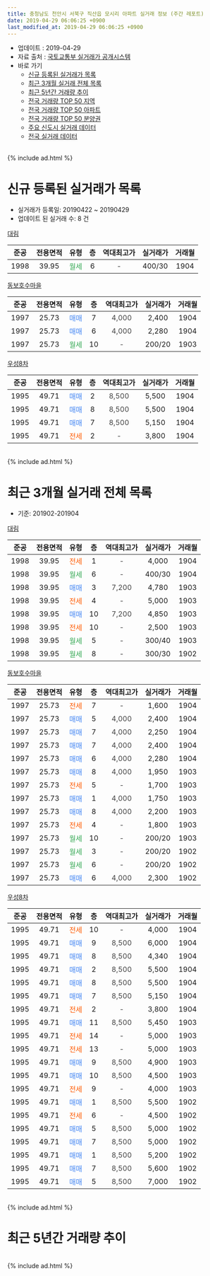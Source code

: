 ```yaml
---
title: 충청남도 천안시 서북구 직산읍 모시리 아파트 실거래 정보 (주간 레포트)
date: 2019-04-29 06:06:25 +0900
last_modified_at: 2019-04-29 06:06:25 +0900
---
```


* 업데이트 : 2019-04-29
* 자료 출처 : [국토교통부 실거래가 공개시스템](http://rt.molit.go.kr)
* 바로 가기
    * [신규 등록된 실거래가 목록](#신규-등록된-실거래가-목록)
    * [최근 3개월 실거래 전체 목록](#최근-3개월-실거래-전체-목록)
    * [최근 5년간 거래량 추이](#최근-5년간-거래량-추이)
    * [전국 거래량 TOP 50 지역](https://inasie.github.io/apt-trade-info/최근-3개월-전국에서-가장-거래가-많이-발생한-지역)
    * [전국 거래량 TOP 50 아파트](https://inasie.github.io/apt-trade-info/최근-3개월-전국에서-가장-거래가-많이-발생한-아파트)
    * [전국 거래량 TOP 50 분양권](https://inasie.github.io/apt-trade-info/최근-3개월-전국에서-가장-거래가-많이-발생한-분양권)
    * [주요 신도시 실거래 데이터](https://inasie.github.io/apt-trade-info/주요-신도시)
    * [전국 실거래 데이터](https://inasie.github.io/apt-trade-info/전국)
<br>
{% include ad.html %}
<br>

# 신규 등록된 실거래가 목록
* 실거래가 등록일: 20190422 ~ 20190429
* 업데이트 된 실거래 수: 8 건


[대림](https://search.naver.com/search.naver?query=%EC%B6%A9%EC%B2%AD%EB%82%A8%EB%8F%84+%EC%B2%9C%EC%95%88%EC%8B%9C+%EC%84%9C%EB%B6%81%EA%B5%AC+%EC%A7%81%EC%82%B0%EC%9D%8D+%EB%AA%A8%EC%8B%9C%EB%A6%AC+%EB%8C%80%EB%A6%BC)

|준공|전용면적|유형|층|역대최고가|실거래가|거래월|
|:---:|:---:|:---:|:---:|:---:|:---:|:---:|
|1998|39.95|<span style="color:#34a853">월세</span>|6|<span style="color:#444444">-</span>|400/30|1904|

[동보호수마을](https://search.naver.com/search.naver?query=%EC%B6%A9%EC%B2%AD%EB%82%A8%EB%8F%84+%EC%B2%9C%EC%95%88%EC%8B%9C+%EC%84%9C%EB%B6%81%EA%B5%AC+%EC%A7%81%EC%82%B0%EC%9D%8D+%EB%AA%A8%EC%8B%9C%EB%A6%AC+%EB%8F%99%EB%B3%B4%ED%98%B8%EC%88%98%EB%A7%88%EC%9D%84)

|준공|전용면적|유형|층|역대최고가|실거래가|거래월|
|:---:|:---:|:---:|:---:|:---:|:---:|:---:|
|1997|25.73|<span style="color:#4285f3">매매</span>|7|<span style="color:#444444">4,000</span>|2,400|1904|
|1997|25.73|<span style="color:#4285f3">매매</span>|6|<span style="color:#444444">4,000</span>|2,280|1904|
|1997|25.73|<span style="color:#34a853">월세</span>|10|<span style="color:#444444">-</span>|200/20|1903|

[우성8차](https://search.naver.com/search.naver?query=%EC%B6%A9%EC%B2%AD%EB%82%A8%EB%8F%84+%EC%B2%9C%EC%95%88%EC%8B%9C+%EC%84%9C%EB%B6%81%EA%B5%AC+%EC%A7%81%EC%82%B0%EC%9D%8D+%EB%AA%A8%EC%8B%9C%EB%A6%AC+%EC%9A%B0%EC%84%B18%EC%B0%A8)

|준공|전용면적|유형|층|역대최고가|실거래가|거래월|
|:---:|:---:|:---:|:---:|:---:|:---:|:---:|
|1995|49.71|<span style="color:#4285f3">매매</span>|2|<span style="color:#444444">8,500</span>|5,500|1904|
|1995|49.71|<span style="color:#4285f3">매매</span>|8|<span style="color:#444444">8,500</span>|5,500|1904|
|1995|49.71|<span style="color:#4285f3">매매</span>|7|<span style="color:#444444">8,500</span>|5,150|1904|
|1995|49.71|<span style="color:#ff5a00">전세</span>|2|<span style="color:#444444">-</span>|3,800|1904|


<br>
{% include ad.html %}
<br>

# 최근 3개월 실거래 전체 목록
* 기준: 201902-201904


[대림](https://search.naver.com/search.naver?query=%EC%B6%A9%EC%B2%AD%EB%82%A8%EB%8F%84+%EC%B2%9C%EC%95%88%EC%8B%9C+%EC%84%9C%EB%B6%81%EA%B5%AC+%EC%A7%81%EC%82%B0%EC%9D%8D+%EB%AA%A8%EC%8B%9C%EB%A6%AC+%EB%8C%80%EB%A6%BC)

|준공|전용면적|유형|층|역대최고가|실거래가|거래월|
|:---:|:---:|:---:|:---:|:---:|:---:|:---:|
|1998|39.95|<span style="color:#ff5a00">전세</span>|1|<span style="color:#444444">-</span>|4,000|1904|
|1998|39.95|<span style="color:#34a853">월세</span>|6|<span style="color:#444444">-</span>|400/30|1904|
|1998|39.95|<span style="color:#4285f3">매매</span>|3|<span style="color:#444444">7,200</span>|4,780|1903|
|1998|39.95|<span style="color:#ff5a00">전세</span>|4|<span style="color:#444444">-</span>|5,000|1903|
|1998|39.95|<span style="color:#4285f3">매매</span>|10|<span style="color:#444444">7,200</span>|4,850|1903|
|1998|39.95|<span style="color:#ff5a00">전세</span>|10|<span style="color:#444444">-</span>|2,500|1903|
|1998|39.95|<span style="color:#34a853">월세</span>|5|<span style="color:#444444">-</span>|300/40|1903|
|1998|39.95|<span style="color:#34a853">월세</span>|8|<span style="color:#444444">-</span>|300/30|1902|

[동보호수마을](https://search.naver.com/search.naver?query=%EC%B6%A9%EC%B2%AD%EB%82%A8%EB%8F%84+%EC%B2%9C%EC%95%88%EC%8B%9C+%EC%84%9C%EB%B6%81%EA%B5%AC+%EC%A7%81%EC%82%B0%EC%9D%8D+%EB%AA%A8%EC%8B%9C%EB%A6%AC+%EB%8F%99%EB%B3%B4%ED%98%B8%EC%88%98%EB%A7%88%EC%9D%84)

|준공|전용면적|유형|층|역대최고가|실거래가|거래월|
|:---:|:---:|:---:|:---:|:---:|:---:|:---:|
|1997|25.73|<span style="color:#ff5a00">전세</span>|7|<span style="color:#444444">-</span>|1,600|1904|
|1997|25.73|<span style="color:#4285f3">매매</span>|5|<span style="color:#444444">4,000</span>|2,400|1904|
|1997|25.73|<span style="color:#4285f3">매매</span>|7|<span style="color:#444444">4,000</span>|2,250|1904|
|1997|25.73|<span style="color:#4285f3">매매</span>|7|<span style="color:#444444">4,000</span>|2,400|1904|
|1997|25.73|<span style="color:#4285f3">매매</span>|6|<span style="color:#444444">4,000</span>|2,280|1904|
|1997|25.73|<span style="color:#4285f3">매매</span>|8|<span style="color:#444444">4,000</span>|1,950|1903|
|1997|25.73|<span style="color:#ff5a00">전세</span>|5|<span style="color:#444444">-</span>|1,700|1903|
|1997|25.73|<span style="color:#4285f3">매매</span>|1|<span style="color:#444444">4,000</span>|1,750|1903|
|1997|25.73|<span style="color:#4285f3">매매</span>|8|<span style="color:#444444">4,000</span>|2,200|1903|
|1997|25.73|<span style="color:#ff5a00">전세</span>|4|<span style="color:#444444">-</span>|1,800|1903|
|1997|25.73|<span style="color:#34a853">월세</span>|10|<span style="color:#444444">-</span>|200/20|1903|
|1997|25.73|<span style="color:#34a853">월세</span>|3|<span style="color:#444444">-</span>|200/20|1902|
|1997|25.73|<span style="color:#34a853">월세</span>|6|<span style="color:#444444">-</span>|200/20|1902|
|1997|25.73|<span style="color:#4285f3">매매</span>|6|<span style="color:#444444">4,000</span>|2,300|1902|

[우성8차](https://search.naver.com/search.naver?query=%EC%B6%A9%EC%B2%AD%EB%82%A8%EB%8F%84+%EC%B2%9C%EC%95%88%EC%8B%9C+%EC%84%9C%EB%B6%81%EA%B5%AC+%EC%A7%81%EC%82%B0%EC%9D%8D+%EB%AA%A8%EC%8B%9C%EB%A6%AC+%EC%9A%B0%EC%84%B18%EC%B0%A8)

|준공|전용면적|유형|층|역대최고가|실거래가|거래월|
|:---:|:---:|:---:|:---:|:---:|:---:|:---:|
|1995|49.71|<span style="color:#ff5a00">전세</span>|10|<span style="color:#444444">-</span>|4,000|1904|
|1995|49.71|<span style="color:#4285f3">매매</span>|9|<span style="color:#444444">8,500</span>|6,000|1904|
|1995|49.71|<span style="color:#4285f3">매매</span>|8|<span style="color:#444444">8,500</span>|4,340|1904|
|1995|49.71|<span style="color:#4285f3">매매</span>|2|<span style="color:#444444">8,500</span>|5,500|1904|
|1995|49.71|<span style="color:#4285f3">매매</span>|8|<span style="color:#444444">8,500</span>|5,500|1904|
|1995|49.71|<span style="color:#4285f3">매매</span>|7|<span style="color:#444444">8,500</span>|5,150|1904|
|1995|49.71|<span style="color:#ff5a00">전세</span>|2|<span style="color:#444444">-</span>|3,800|1904|
|1995|49.71|<span style="color:#4285f3">매매</span>|11|<span style="color:#444444">8,500</span>|5,450|1903|
|1995|49.71|<span style="color:#ff5a00">전세</span>|14|<span style="color:#444444">-</span>|5,000|1903|
|1995|49.71|<span style="color:#ff5a00">전세</span>|13|<span style="color:#444444">-</span>|5,000|1903|
|1995|49.71|<span style="color:#4285f3">매매</span>|9|<span style="color:#444444">8,500</span>|4,900|1903|
|1995|49.71|<span style="color:#4285f3">매매</span>|10|<span style="color:#444444">8,500</span>|4,500|1903|
|1995|49.71|<span style="color:#ff5a00">전세</span>|9|<span style="color:#444444">-</span>|4,000|1903|
|1995|49.71|<span style="color:#4285f3">매매</span>|1|<span style="color:#444444">8,500</span>|5,500|1902|
|1995|49.71|<span style="color:#ff5a00">전세</span>|6|<span style="color:#444444">-</span>|4,500|1902|
|1995|49.71|<span style="color:#4285f3">매매</span>|5|<span style="color:#444444">8,500</span>|5,000|1902|
|1995|49.71|<span style="color:#4285f3">매매</span>|7|<span style="color:#444444">8,500</span>|5,000|1902|
|1995|49.71|<span style="color:#4285f3">매매</span>|1|<span style="color:#444444">8,500</span>|5,200|1902|
|1995|49.71|<span style="color:#4285f3">매매</span>|7|<span style="color:#444444">8,500</span>|5,600|1902|
|1995|49.71|<span style="color:#4285f3">매매</span>|5|<span style="color:#444444">8,500</span>|7,000|1902|


<br>
{% include ad.html %}
<br>

# 최근 5년간 거래량 추이


<div style="width:100%;">
    <canvas id="deal_progress" height="200"></canvas>
</div>

<script>
new Chart(document.getElementById("deal_progress"), {
    type: 'line',
    data: {
        labels: ['201404','201405','201406','201407','201408','201409','201410','201411','201412','201501','201502','201503','201504','201505','201506','201507','201508','201509','201510','201511','201512','201601','201602','201603','201604','201605','201606','201607','201608','201609','201610','201611','201612','201701','201702','201703','201704','201705','201706','201707','201708','201709','201710','201711','201712','201801','201802','201803','201804','201805','201806','201807','201808','201809','201810','201811','201812','201901','201902','201903','201904'],
        datasets: [{
            label: '매매',
            pointRadius: 1,
            data: [13, 11, 11, 14, 11, 16, 27, 23, 14, 12, 5, 14, 17, 22, 12, 16, 13, 8, 14, 6, 3, 8, 6, 7, 9, 16, 10, 9, 14, 3, 15, 12, 8, 9, 9, 10, 12, 10, 6, 8, 11, 11, 8, 6, 7, 8, 7, 10, 7, 21, 15, 6, 8, 5, 11, 11, 5, 8, 7, 8, 9],
            borderColor: "rgba(255, 201, 14, 1)",
            backgroundColor: "rgba(255, 201, 14, 0.5)",
            fill: false,
            lineTension: 0
        },{
            label: '전월세',
            pointRadius: 1,
            data: [10, 12, 8, 13, 7, 13, 14, 8, 9, 18, 11, 10, 15, 6, 15, 13, 10, 11, 11, 10, 9, 5, 10, 13, 9, 8, 4, 8, 11, 6, 7, 10, 10, 4, 13, 11, 6, 9, 7, 4, 11, 13, 9, 14, 5, 10, 5, 17, 9, 12, 11, 5, 7, 9, 10, 7, 9, 5, 4, 9, 5],
            borderColor: "rgba(0, 141, 185, 1)",
            backgroundColor: "rgba(0, 141, 185, 0.5)",
            fill: false,
            lineTension: 0
        }
        ]
    },
    options: {
        responsive: true,
        title: {
            display: false
        },
        tooltips: {
            mode: 'index',
            intersect: false
        },
        hover: {
            mode: 'nearest',
            intersect: true
        },
        scales: {
            xAxes: [{
                display: true,
                scaleLabel: {
                    display: true,
                    labelString: '년/월'
                }
            }],
            yAxes: [{
                display: true,
                ticks: {
                    suggestedMin: 0,
                },
                scaleLabel: {
                    display: true,
                    labelString: '실거래 수'
                }
            }]
        }
    }
});

</script>


<br>
{% include ad.html %}
<br>

